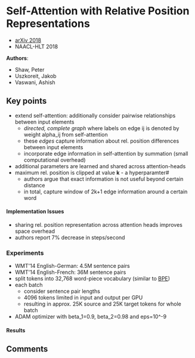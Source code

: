 # Self-Attention with Relative Position Representations
* [arXiv 2018](https://arxiv.org/abs/1803.02155)
* NAACL-HLT 2018

**Authors**:
* Shaw, Peter
* Uszkoreit, Jakob
* Vaswani, Ashish

## Key points
* extend self-attention: additionally consider pairwise relationships between input elements
  * *directed, complete graph* where labels on edge ij is denoted by weight alpha_ij from self-attention
  * these *edges* capture information about rel. position differences between input elements
  * incorporate edge information in self-attention by summation (small computational overhead)
* additional parameters are learned and shared across attention-heads
* maximum rel. position is clipped at value **k** - a hyperparamter#
  * authors argue that exact information is not useful beyond certain distance
  * in total, capture window of 2k+1 edge information around a certain word

#### Implementation Issues ####
* sharing rel. position representation across attention heads improves space overhead
* authors report 7% decrease in steps/second

### Experiments ###
* WMT'14 English-German: 4.5M sentence pairs
* WMT'14 English-French: 36M sentence pairs
* split tokens into 32,768 word-piece vocabulary (similar to [BPE](https://github.com/ducthanhtran/paper_notes/blob/master/machine_learning/nlp/machine_translation/16_nmt_of_rare_words_with_subword_units.md))
* each batch
  * consider sentence pair lengths
  * 4096 tokens limited in input and output per GPU
  * resulting in approx. 25K source and 25K target tokens for whole batch
* ADAM optimizer with beta_1=0.9, beta_2=0.98 and eps=10^-9
#### Results ####

## Comments
